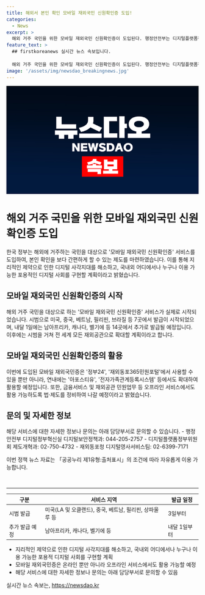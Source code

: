 ```yaml
---
title: 해외서 본인 확인 모바일 재외국민 신원확인증 도입!
categories:
  - News
excerpt: >
  해외 거주 국민을 위한 모바일 재외국민 신원확인증이 도입된다. 행정안전부는 디지털플랫폼정부위원회와 협업해 이 서비스를 시작하며, 해외 거주 국민들에게 디지털 서비스 이용의 어려움을 해소하고자 한다. 이 서비스는 미국, 중국, 베트남, 인도네시아, 필리핀, 상파울루 등 7곳에서 시작되고, 이후 추가로 14곳에서 발급될 예정이다. 모바일 재외국민증은 정부24 및 재외동포365민원포털을 시작으로 다양한 온/오프라인 서비스에서 활용될 계획이다.
feature_text: >
  ## firstkoreanews 실시간 뉴스 속보입니다.

  해외 거주 국민을 위한 모바일 재외국민 신원확인증이 도입된다. 행정안전부는 디지털플랫폼정부위원회와 협업해 이 서비스를 시작하며, 해외 거주 국민들에게 디지털 서비스 이용의 어려움을 해소하고자 한다. 이 서비스는 미국, 중국, 베트남, 인도네시아, 필리핀, 상파울루 등 7곳에서 시작되고, 이후 추가로 14곳에서 발급될 예정이다. 모바일 재외국민증은 정부24 및 재외동포365민원포털을 시작으로 다양한 온/오프라인 서비스에서 활용될 계획이다.
image: '/assets/img/newsdao_breakingnews.jpg'
---
```


<p><img src="/assets/img/newsdao_breakingnews.jpg" alt="firstkoreanews 속보" /></p>

<h1>해외 거주 국민을 위한 모바일 재외국민 신원확인증 도입</h1>

<p>한국 정부는 해외에 거주하는 국민을 대상으로 '모바일 재외국민 신원확인증' 서비스를 도입하여, 본인 확인을 보다 간편하게 할 수 있는 제도를 마련하였습니다. 이를 통해 지리적인 제약으로 인한 디지털 사각지대를 해소하고, 국내외 어디에서나 누구나 이용 가능한 포용적인 디지털 사회를 구현할 계획이라고 밝혔습니다.</p>

<h2>모바일 재외국민 신원확인증의 시작</h2>

<p>해외 거주 국민을 대상으로 하는 '모바일 재외국민 신원확인증' 서비스가 실제로 시작되었습니다. 시범으로 미국, 중국, 베트남, 필리핀, 브라질 등 7곳에서 발급이 시작되었으며, 내달 1일에는 남아프리카, 캐나다, 벨기에 등 14곳에서 추가로 발급될 예정입니다. 이후에는 시범을 거쳐 전 세계 모든 재외공관으로 확대할 계획이라고 합니다.</p>

<h2>모바일 재외국민 신원확인증의 활용</h2>

<p>이번에 도입된 모바일 재외국민증은 '정부24', '재외동포365민원포털'에서 사용할 수 있을 뿐만 아니라, 연내에는 '아포스티유', '전자가족관계등록시스템' 등에서도 확대하여 활용할 예정입니다. 또한, 금융서비스 및 재외공관 민원업무 등 오프라인 서비스에서도 활용 가능하도록 법·제도를 정비하여 나갈 예정이라고 밝혔습니다.</p>

<h2>문의 및 자세한 정보</h2>

<p>해당 서비스에 대한 자세한 정보나 문의는 아래 담당부서로 문의할 수 있습니다.
- 행정안전부 디지털정부혁신실 디지털보안정책과: 044-205-2757
- 디지털플랫폼정부위원회 제도개혁과: 02-750-4732
- 재외동포청 디지털영사서비스팀: 02-6399-7171</p>

<p>이번 정책 뉴스 자료는 「공공누리 제1유형:출처표시」의 조건에 따라 자유롭게 이용 가능합니다.</p>

<p data-ke-size="size16">&nbsp;</p>

<hr>

<table>
    <thead>
        <tr>
            <th>구분</th>
            <th>서비스 지역</th>
            <th>발급 일정</th>
        </tr>
    </thead>
    <tbody>
        <tr>
            <td>시범 발급</td>
            <td>미국(LA 및 오클랜드), 중국, 베트남, 필리핀, 상파울루 등</td>
            <td>3일부터</td>
        </tr>
        <tr>
            <td>추가 발급 예정</td>
            <td>남아프리카, 캐나다, 벨기에 등</td>
            <td>내달 1일부터</td>
        </tr>
    </tbody>
</table>

<ul>
    <li>지리적인 제약으로 인한 디지털 사각지대를 해소하고, 국내외 어디에서나 누구나 이용 가능한 포용적 디지털 사회를 구현할 계획</li>
    <li>모바일 재외국민증은 온라인 뿐만 아니라 오프라인 서비스에서도 활용 가능할 예정</li>
    <li>해당 서비스에 대한 자세한 정보나 문의는 아래 담당부서로 문의할 수 있음</li>
</ul>
실시간 뉴스 속보는, <a href="https://newsdao.kr" rel="dofollow">https://newsdao.kr</a>


